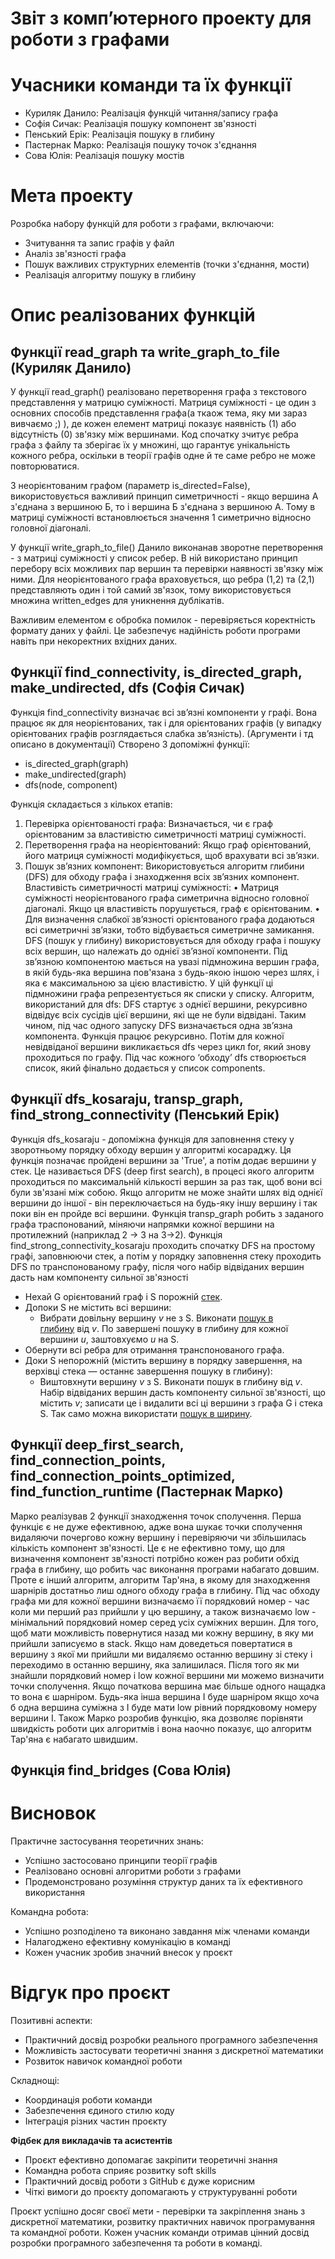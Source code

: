 # **Звіт з комп’ютерного проекту для роботи з графами**

# **Учасники команди та їх функції**

- Куриляк Данило: Реалізація функцій читання/запису графа
- Софія Сичак: Реалізація пошуку компонент зв'язності
- Пенський Ерік: Реалізація пошуку в глибину
- Пастернак Марко: Реалізація пошуку точок з'єднання
- Сова Юлія: Реалізація пошуку мостів

# **Мета проекту**

Розробка набору функцій для роботи з графами, включаючи:

- Зчитування та запис графів у файл
- Аналіз зв'язності графа
- Пошук важливих структурних елементів (точки з'єднання, мости)
- Реалізація алгоритму пошуку в глибину

# **Опис реалізованих функцій**

## Функції read_graph та write_graph_to_file (Куриляк Данило)

У функції read_graph() реалізовано перетворення графа з текстового представлення у матрицю суміжності. Матриця суміжності - це один з основних способів представлення графа(а ткаож тема, яку ми зараз вивчаємо ;) ), де кожен елемент матриці показує наявність (1) або відсутність (0) зв'язку між вершинами. Код спочатку зчитує ребра графа з файлу та зберігає їх у множині, що гарантує унікальність кожного ребра, оскільки в теорії графів одне й те саме ребро не може повторюватися.

З неорієнтованим графом (параметр is_directed=False), використовується важливий принцип симетричності - якщо вершина А з'єднана з вершиною Б, то і вершина Б з'єднана з вершиною А. Тому в матриці суміжності встановлюється значення 1 симетрично відносно головної діагоналі.

У функції write_graph_to_file() Данило виконанав зворотне перетворення - з матриці суміжності у список ребер. В ній використано принцип перебору всіх можливих пар вершин та перевірки наявності зв'язку між ними. Для неорієнтованого графа враховується, що ребра (1,2) та (2,1) представляють один і той самий зв'язок, тому використовується множина written_edges для уникнення дублікатів.

Важливим елементом є обробка помилок - перевіряється коректність формату даних у файлі. Це забезпечує надійність роботи програми навіть при некоректних вхідних даних.

## Функції ‎find_connectivity, is_directed_graph, make_undirected, dfs (Софія Сичак)

Функція find_connectivity визначає всі зв’язні компоненти у графі. Вона працює як для неорієнтованих, так і для орієнтованих графів (у випадку орієнтованих графів розглядається слабка зв’язність).
(Аргументи і тд описано в документації)
Створено 3 допоміжні функції:

- is_directed_graph(graph)
- make_undirected(graph)
- dfs(node, component)

Функція складається з кількох етапів:

1. Перевірка орієнтованості графа:
Визначається, чи є граф орієнтованим за властивістю симетричності матриці суміжності.
2. Перетворення графа на неорієнтований:
Якщо граф орієнтований, його матриця суміжності модифікується, щоб врахувати всі зв’язки.
3. Пошук зв’язних компонент:
Використовується алгоритм глибини (DFS) для обходу графа і знаходження всіх зв’язних компонент.
Властивість симетричності матриці суміжності:
• Матриця суміжності неорієнтованого графа симетрична відносно головної діагоналі. Якщо ця властивість порушується, граф є орієнтованим.
• Для визначення слабкої зв’язності орієнтованого графа додаються всі симетричні зв’язки, тобто відбувається симетричне замикання.
DFS (пошук у глибину) використовується для обходу графа і пошуку всіх вершин, що належать до однієї зв’язної компоненти. Під зв’язною компонентою мається на увазі підмножина вершин графа, в якій будь-яка вершина пов'язана з будь-якою іншою через шлях, і яка є максимальною за цією властивістю. У цій функції ці підмножини графа репрезентується як списки у списку.
Алгоритм, використаний для dfs:
DFS стартує з однієї вершини, рекурсивно відвідує всіх сусідів цієї вершини, які ще не були відвідані. Таким чином, під час одного запуску DFS визначається одна зв’язна компонента. Функція працює рекурсивно.
Потім для кожної невідвіданої вершини викликається dfs через цикл for, який знову проходиться по графу. Під час кожного ‘обходу’ dfs створюється список, який фінально додається у список components.

## Функції dfs_kosaraju, transp_graph, find_strong_connectivity (Пенський Ерік)

Функція dfs_kosaraju - допоміжна функція для заповнення стеку у зворотньому порядку обходу вершин у алгоритмі косараджу. Ця функція позначає пройдені вершини за 'True', а потім додає вершини у стек. Це називається DFS (deep first search), в процесі якого алгоритм проходиться по максимальній кількості вершин за раз так, щоб вони всі були зв'язані між собою. Якщо алгоритм не може знайти шлях від однієї вершини до іншої - він переключається на будь-яку іншу вершину і так поки він ен пройде всі вершини.
Функція transp_graph робить з заданого графа траспонований, міняючи напрямки кожної вершини на протилежний (наприклад 2 -> 3 на 3->2).
Функція find_strong_connectivity_kosaraju проходить спочатку DFS на простому графі, заповнюючи стек, а потім у порядку заповнення стеку проходить DFS по транспонованому графу, після чого набір відвіданих вершин дасть нам компоненту сильної зв'язності

- Нехай G орієнтований граф і S порожній [стек](https://uk.wikipedia.org/wiki/%D0%A1%D1%82%D0%B5%D0%BA).
- Допоки S не містить всі вершини:
    - Вибрати довільну вершину *v* не з S. Виконати [пошук в глибину](https://uk.wikipedia.org/wiki/%D0%9F%D0%BE%D1%88%D1%83%D0%BA_%D0%B2_%D0%B3%D0%BB%D0%B8%D0%B1%D0%B8%D0%BD%D1%83) від *v*. По завершені пошуку в глибину для кожної вершини *u*, заштовхуємо *u* на S.
- Обернути всі ребра для отримання транспонованого графа.
- Доки S непорожній (містить вершину в порядку завершення, на верхівці стека — останнє завершення пошуку в глибину):
    - Виштовхнути вершину *v* з S. Виконати пошук в глибину від *v*. Набір відвіданих вершин дасть компоненту сильної зв'язності, що містить *v*; записати це і видалити всі ці вершини з графа G і стека S. Так само можна використати [пошук в ширину](https://uk.wikipedia.org/wiki/%D0%9F%D0%BE%D1%88%D1%83%D0%BA_%D0%B2_%D1%88%D0%B8%D1%80%D0%B8%D0%BD%D1%83).

## Функції deep_first_search, find_connection_points, find_connection_points_optimized, find_function_runtime (Пастернак Марко)

Марко реалізував 2 функції знаходження точок сполучення. Перша функціє є не дуже ефективною, адже вона шукає точки сполучення видаляючи почергово кожну вершину і перевіряючи чи збільшилась кількість компонент зв'язності. Це є не ефективно тому, що для визначення компонент зв'язності потрібно кожен раз робити обхід графа в глибину, що робить час виконання програми набагато довшим. Проте є інший алгоритм, алгоритм Тар'яна, в якому для знаходження шарнірів достатньо лиш одного обходу графа в глибину. Під час обходу графа ми для кожної вершини визначаємо її порядковий номер - час коли ми перший раз прийшли у цю вершину, а також визначаємо low - мінімальний порядковий номер серед усіх суміжних вершин. Для того, щоб мати можливість повернутися назад ми кожну вершину, в яку ми прийшли записуємо в stack. Якщо нам доведеться повертатися в вершину з якої ми прийшли ми видаляємо останню вершину зі стеку і переходимо в останню вершину, яка залишилася. Після того як ми знайшли порядковий номер і low кожної вершини ми можемо визначити точки сполучення. Якщо початкова вершина має більше одного нащадка то вона є шарніром. Будь-яка інша вершина І буде шарніром якщо хоча б одна вершина суміжна з І буде мати low рівний порядковому номеру вершини І. Також Марко розробив функцію, яка дозволяє порівняти швидкість роботи цих алгоритмів і вона наочно показує, що алгоритм Тар'яна є набагато швидшим.

## Функція find_bridges (Сова Юлія)

# **Висновок**

Практичне застосування теоретичних знань:

- Успішно застосовано принципи теорії графів
- Реалізовано основні алгоритми роботи з графами
- Продемонстровано розуміння структур даних та їх ефективного використання

Командна робота:

- Успішно розподілено та виконано завдання між членами команди
- Налагоджено ефективну комунікацію в команді
- Кожен учасник зробив значний внесок у проєкт

# **Відгук про проєкт**

Позитивні аспекти:

- Практичний досвід розробки реального програмного забезпечення
- Можливість застосувати теоретичні знання з дискретної математики
- Розвиток навичок командної роботи

Складнощі:

- Координація роботи команди
- Забезпечення єдиного стилю коду
- Інтеграція різних частин проєкту

**Фідбек для викладачів та асистентів**

- Проєкт ефективно допомагає закріпити теоретичні знання
- Командна робота сприяє розвитку soft skills
- Практичний досвід роботи з GitHub є дуже корисним
- Чіткі вимоги до проєкту допомагають у структуруванні роботи

Проєкт успішно досяг своєї мети - перевірки та закріплення знань з дискретної математики, розвитку практичних навичок програмування та командної роботи. Кожен учасник команди отримав цінний досвід розробки програмного забезпечення та роботи в команді.
